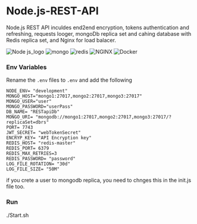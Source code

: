 # Node.js-REST-API
Node.js REST API inculdes end2end encryption, tokens authentication and refreshing, requests looger, mongoDb replica set and cahing database with Redis replica set, and Nginx for load balacer.




![Node js_logo](https://github.com/Erangr90/Node.js-REST-API/assets/62970558/0f56c9ad-75d8-4aaa-9665-f6e9910569ad) ![mongo](https://github.com/Erangr90/Node.js-REST-API/assets/62970558/6a5844b3-3d03-47cf-91ea-d0e2a6466aa2) ![redis](https://github.com/Erangr90/Node.js-REST-API/assets/62970558/2febc097-7087-4cb0-ae56-31daa651e890) ![NGINX](https://github.com/Erangr90/Node.js-REST-API/assets/62970558/22405bb8-5923-4928-a4fb-b6826ff33824) ![Docker](https://github.com/Erangr90/Node.js-REST-API/assets/62970558/301dd7d4-b091-4ffc-995f-110eadf6e5c7)




### Env Variables

Rename the `.env` files to `.env` and add the following

```
NODE_ENV= "development"
MONGO_HOST="mongo1:27017,mongo2:27017,mongo3:27017"
MONGO_USER="user"
MONGO_PASSWORD="userPass"
DB_NAME= "RESTapiDb"
MONGO_URI= "mongodb://mongo1:27017,mongo2:27017,mongo3:27017/?replicaSet=dbrs"
PORT= 7743
JWT_SECRET= "webTokenSecret"
ENCRYP_KEY= "API Encryption key"
REDIS_HOST= "redis-master"
REDIS_PORT= 6379
REDIS_MAX_RETRIES=3
REDIS_PASSWORD= "password"
LOG_FILE_ROTATION= "30d"
LOG_FILE_SIZE= "50M"
```

if you crete a user to mongodb replica, you need to chnges this in the init.js file too.


### Run
./Start.sh

